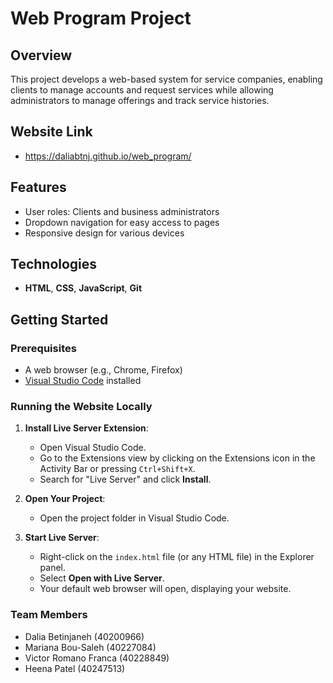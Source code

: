 # Web Program Project

## Overview

This project develops a web-based system for service companies, enabling clients to manage accounts and request services while allowing administrators to manage offerings and track service histories.

## Website Link
- https://daliabtnj.github.io/web_program/

## Features

- User roles: Clients and business administrators
- Dropdown navigation for easy access to pages
- Responsive design for various devices

## Technologies

- **HTML**, **CSS**, **JavaScript**, **Git**

## Getting Started

### Prerequisites
- A web browser (e.g., Chrome, Firefox)
- [Visual Studio Code](https://code.visualstudio.com/) installed

### Running the Website Locally
1. **Install Live Server Extension**: 
   - Open Visual Studio Code.
   - Go to the Extensions view by clicking on the Extensions icon in the Activity Bar or pressing `Ctrl+Shift+X`.
   - Search for "Live Server" and click **Install**.

2. **Open Your Project**:
   - Open the project folder in Visual Studio Code.

3. **Start Live Server**:
   - Right-click on the `index.html` file (or any HTML file) in the Explorer panel.
   - Select **Open with Live Server**. 
   - Your default web browser will open, displaying your website.

### Team Members
- Dalia Betinjaneh (40200966)
- Mariana Bou-Saleh (40227084)
- Victor Romano Franca (40228849)
- Heena Patel (40247513)


